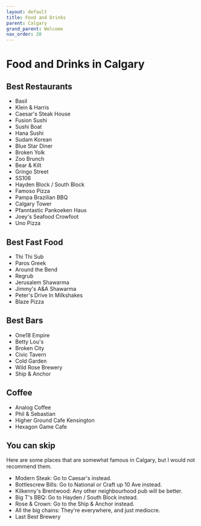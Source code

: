 ```yaml
---
layout: default
title: Food and Drinks
parent: Calgary
grand_parent: Welcome
nav_order: 20
---
```

# Food and Drinks in Calgary

## Best Restaurants
- Basil
- Klein & Harris
- Caesar's Steak House
- Fusion Sushi
- Sushi Boat
- Hana Sushi
- Sudam Korean
- Blue Star Diner
- Broken Yolk
- Zoo Brunch
- Bear & Kilt
- Gringo Street
- SS106
- Hayden Block / South Block
- Famoso Pizza
- Pampa Brazilian BBQ
- Calgary Tower
- Pfanntastic Pankoeken Haus
- Joey's Seafood Crowfoot
- Uno Pizza

## Best Fast Food
- Thi Thi Sub
- Paros Greek
- Around the Bend
- Regrub
- Jerusalem Shawarma
- Jimmy's A&A Shawarma
- Peter's Drive In Milkshakes
- Blaze Pizza

## Best Bars
- One18 Empire
- Betty Lou's
- Broken City
- Civic Tavern
- Cold Garden
- Wild Rose Brewery
- Ship & Anchor

## Coffee
- Analog Coffee
- Phil & Sebastian
- Higher Ground Cafe Kensington
- Hexagon Game Cafe

## You can skip
Here are some places that are somewhat famous in Calgary, but I would not recommend them.
- Modern Steak: Go to Caesar's instead.
- Bottlescrew Bills: Go to National or Craft up 10 Ave instead.
- Kilkenny's Brentwood: Any other neighbourhood pub will be better.
- Big T's BBQ: Go to Hayden / South Block instead.
- Rose & Crown: Go to the Ship & Anchor instead.
- All the big chains: They're everywhere, and just mediocre.     
- Last Best Brewery      